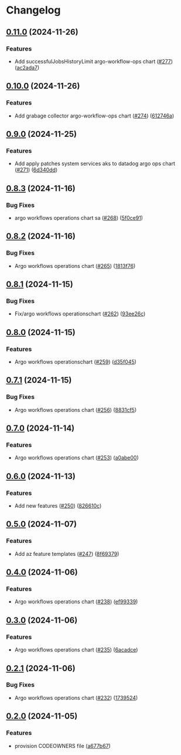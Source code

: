 # Changelog

## [0.11.0](https://github.com/prefapp/charts/compare/argo-workflows-operations-v0.10.0...argo-workflows-operations-v0.11.0) (2024-11-26)


### Features

* Add successfulJobsHistoryLimit argo-workflow-ops chart ([#277](https://github.com/prefapp/charts/issues/277)) ([ac2ada7](https://github.com/prefapp/charts/commit/ac2ada78d6f4abd0d7e5bd028f9112b7ac828c45))

## [0.10.0](https://github.com/prefapp/charts/compare/argo-workflows-operations-v0.9.0...argo-workflows-operations-v0.10.0) (2024-11-26)


### Features

* Add grabage collector argo-workflow-ops chart ([#274](https://github.com/prefapp/charts/issues/274)) ([612746a](https://github.com/prefapp/charts/commit/612746ad04cbd48d6e6579791f1efd02a454fd40))

## [0.9.0](https://github.com/prefapp/charts/compare/argo-workflows-operations-v0.8.3...argo-workflows-operations-v0.9.0) (2024-11-25)


### Features

* Add apply patches system services aks to datadog argo ops chart ([#271](https://github.com/prefapp/charts/issues/271)) ([6d340dd](https://github.com/prefapp/charts/commit/6d340dd89454c960b82277893b84a47f228aef56))

## [0.8.3](https://github.com/prefapp/charts/compare/argo-workflows-operations-v0.8.2...argo-workflows-operations-v0.8.3) (2024-11-16)


### Bug Fixes

* argo workflows operations chart sa ([#268](https://github.com/prefapp/charts/issues/268)) ([5f0ce91](https://github.com/prefapp/charts/commit/5f0ce91db82739eccdbfa5ec3687adf58ae012be))

## [0.8.2](https://github.com/prefapp/charts/compare/argo-workflows-operations-v0.8.1...argo-workflows-operations-v0.8.2) (2024-11-16)


### Bug Fixes

* Argo workflows operations chart ([#265](https://github.com/prefapp/charts/issues/265)) ([1813f76](https://github.com/prefapp/charts/commit/1813f7682b46380c1ba4f0546834ed365295068b))

## [0.8.1](https://github.com/prefapp/charts/compare/argo-workflows-operations-v0.8.0...argo-workflows-operations-v0.8.1) (2024-11-15)


### Bug Fixes

* Fix/argo workflows operationschart ([#262](https://github.com/prefapp/charts/issues/262)) ([93ee26c](https://github.com/prefapp/charts/commit/93ee26c5f190d039930d9551b515ce8e8ce491b4))

## [0.8.0](https://github.com/prefapp/charts/compare/argo-workflows-operations-v0.7.1...argo-workflows-operations-v0.8.0) (2024-11-15)


### Features

* Argo workflows operationschart ([#259](https://github.com/prefapp/charts/issues/259)) ([d35f045](https://github.com/prefapp/charts/commit/d35f045930b5c2a62d157c651ceea993a1cd93b1))

## [0.7.1](https://github.com/prefapp/charts/compare/argo-workflows-operations-v0.7.0...argo-workflows-operations-v0.7.1) (2024-11-15)


### Bug Fixes

* Argo workflows operations chart ([#256](https://github.com/prefapp/charts/issues/256)) ([8831cf5](https://github.com/prefapp/charts/commit/8831cf5de7b7168c39bfa36994e42ae5ca3bbc56))

## [0.7.0](https://github.com/prefapp/charts/compare/argo-workflows-operations-v0.6.0...argo-workflows-operations-v0.7.0) (2024-11-14)


### Features

* Argo workflows operations chart ([#253](https://github.com/prefapp/charts/issues/253)) ([a0abe00](https://github.com/prefapp/charts/commit/a0abe002680ca0d4130901cb58691c6e1070d0e3))

## [0.6.0](https://github.com/prefapp/charts/compare/argo-workflows-operations-v0.5.0...argo-workflows-operations-v0.6.0) (2024-11-13)


### Features

* Add new features ([#250](https://github.com/prefapp/charts/issues/250)) ([826610c](https://github.com/prefapp/charts/commit/826610c4b0126314d054f9c8180f493acb7c6011))

## [0.5.0](https://github.com/prefapp/charts/compare/argo-workflows-operations-v0.4.0...argo-workflows-operations-v0.5.0) (2024-11-07)


### Features

* Add az feature templates ([#247](https://github.com/prefapp/charts/issues/247)) ([8f69379](https://github.com/prefapp/charts/commit/8f693799205133968f406dfbf3978595747441b3))

## [0.4.0](https://github.com/prefapp/charts/compare/argo-workflows-operations-v0.3.0...argo-workflows-operations-v0.4.0) (2024-11-06)


### Features

* Argo workflows operations chart ([#238](https://github.com/prefapp/charts/issues/238)) ([ef99339](https://github.com/prefapp/charts/commit/ef99339eaa1b0c5ebe538033291c58dd3c721156))

## [0.3.0](https://github.com/prefapp/charts/compare/argo-workflows-operations-v0.2.1...argo-workflows-operations-v0.3.0) (2024-11-06)


### Features

* Argo workflows operations chart ([#235](https://github.com/prefapp/charts/issues/235)) ([6acadce](https://github.com/prefapp/charts/commit/6acadce2f759bfde137e57617f87c72812543a7b))

## [0.2.1](https://github.com/prefapp/charts/compare/argo-workflows-operations-v0.2.0...argo-workflows-operations-v0.2.1) (2024-11-06)


### Bug Fixes

* Argo workflows operations chart ([#232](https://github.com/prefapp/charts/issues/232)) ([1739524](https://github.com/prefapp/charts/commit/1739524eacee5ccb9ec6ae5e6ad8f51fe3be5c0d))

## [0.2.0](https://github.com/prefapp/charts/compare/argo-workflows-operations-v0.1.0...argo-workflows-operations-v0.2.0) (2024-11-05)


### Features

* provision CODEOWNERS file ([a677b67](https://github.com/prefapp/charts/commit/a677b67a8645c950fc06a763eaae18ba1909719e))

